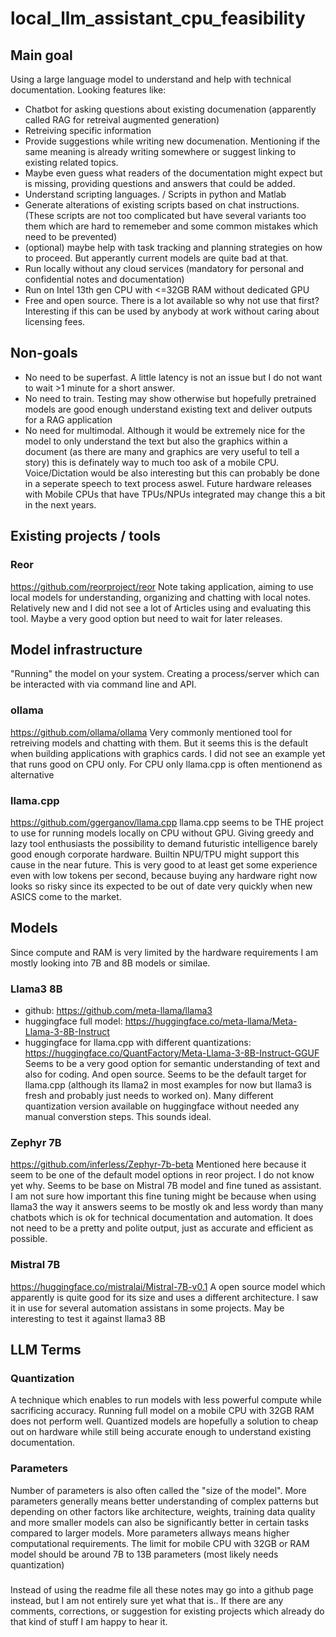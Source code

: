 # local_llm_assistant_cpu_feasibility

## Main goal
Using a large language model to understand and help with technical documentation.
Looking features like:
* Chatbot for asking questions about existing documenation (apparently called RAG for retreival augmented generation)
* Retreiving specific information
* Provide suggestions while writing new documenation. Mentioning if the same meaning is already writing somewhere or suggest linking to existing related topics.
* Maybe even guess what readers of the documentation might expect but is missing, providing questions and answers that could be added.
* Understand scripting languages. / Scripts in python and Matlab
* Generate alterations of existing scripts based on chat instructions. (These scripts are not too complicated but have several variants too them which are hard to rememeber and some common mistakes which need to be prevented)
* (optional) maybe help with task tracking and planning strategies on how to proceed. But apperantly current models are quite bad at that.
* Run locally without any cloud services (mandatory for personal and confidential notes and documentation)
* Run on Intel 13th gen CPU with <=32GB RAM without dedicated GPU
* Free and open source. There is a lot available so why not use that first? Interesting if this can be used by anybody at work without caring about licensing fees.

## Non-goals
* No need to be superfast. A little latency is not an issue but I do not want to wait >1 minute for a short answer.
* No need to train. Testing may show otherwise but hopefully pretrained models are good enough understand existing text and deliver outputs for a RAG application
* No need for multimodal. Although it would be extremely nice for the model to only understand the text but also the graphics within a document (as there are many and graphics are very useful to tell a story) this is definately way to much too ask of a mobile CPU. Voice/Dictation would be also interesting but this can probably be done in a seperate speech to text process aswel. Future hardware releases with Mobile CPUs that have TPUs/NPUs integrated may change this a bit in the next years.

## Existing projects / tools
### Reor
https://github.com/reorproject/reor
Note taking application, aiming to use local models for understanding, organizing and chatting with local notes.
Relatively new and I did not see a lot of Articles using and evaluating this tool.
Maybe a very good option but need to wait for later releases.
## Model infrastructure
"Running" the model on your system. Creating a process/server which can be interacted with via command line and API.
### ollama
https://github.com/ollama/ollama
Very commonly mentioned tool for retreiving models and chatting with them.
But it seems this is the default when building applications with graphics cards. I did not see an example yet that runs good on CPU only.
For CPU only llama.cpp is often mentionend as alternative
### llama.cpp
https://github.com/ggerganov/llama.cpp
llama.cpp seems to be THE project to use for running models locally on CPU without GPU. Giving greedy and lazy tool enthusiasts the possibility to demand futuristic intelligence barely good enough corporate hardware. Builtin NPU/TPU might support this cause in the near future.
This is very good to at least get some experience even with low tokens per second, because buying any hardware right now looks so risky since its expected to be out of date very quickly when new ASICS come to the market.

## Models
Since compute and RAM is very limited by the hardware requirements I am mostly looking into 7B and 8B models or similae.
### Llama3 8B
* github: https://github.com/meta-llama/llama3
* huggingface full model: https://huggingface.co/meta-llama/Meta-Llama-3-8B-Instruct
* huggingface for llama.cpp with different quantizations: https://huggingface.co/QuantFactory/Meta-Llama-3-8B-Instruct-GGUF 
Seems to be a very good option for semantic understanding of text and also for coding. And open source. Seems to be the default target for llama.cpp (although its llama2 in most examples for now but llama3 is fresh and probably just needs to worked on).
Many different quantization version available on huggingface without needed any manual converstion steps.
This sounds ideal.
### Zephyr 7B
https://github.com/inferless/Zephyr-7b-beta
Mentioned here because it seem to be one of the default model options in reor project. I do not know yet why.
Seems to be base on Mistral 7B model and fine tuned as assistant. 
I am not sure how important this fine tuning might be because when using llama3 the way it answers seems to be mostly ok and less wordy than many chatbots which is ok for technical documentation and automation. It does not need to be a pretty and polite output, just as accurate and efficient as possible.
### Mistral 7B
https://huggingface.co/mistralai/Mistral-7B-v0.1
A open source model which apparently is quite good for its size and uses a different architecture. I saw it in use for several automation assistans in some projects. May be interesting to test it against llama3 8B
## LLM Terms
### Quantization
A technique which enables to run models with less powerful compute while sacrificing accuracy.
Running full model on a mobile CPU with 32GB RAM does not perform well. Quantized models are hopefully a solution to cheap out on hardware while still being accurate enough to understand existing documentation.
### Parameters 
Number of parameters is also often called the "size of the model".
More parameters generally means better understanding of complex patterns but depending on other factors like architecture, weights, training data quality and more smaller models can also be significantly better in certain tasks compared to larger models.
More parameters allways means higher computational requirements.
The limit for mobile CPU with 32GB or RAM model should be around 7B to 13B parameters (most likely needs quantization)
### 

Instead of using the readme file all these notes may go into a github page instead, but I am not entirely sure yet what that is..
If there are any comments, corrections, or suggestion for existing projects which already do that kind of stuff I am happy to hear it.



